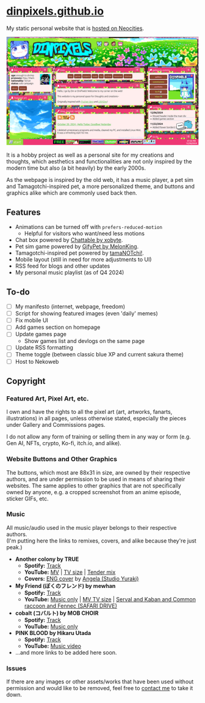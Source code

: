 # [dinpixels.github.io](https://dinpixels.github.io)
My static personal website that is [hosted on Neocities](https://dinpixels.neocities.org).

![homepage preview](/preview.png)

It is a hobby project as well as a personal site for my creations and thoughts, which aesthetics and functionalities are not only inspired by the modern time but also (a bit heavily) by the early 2000s.

As the webpage is inspired by the old web, it has a music player, a pet sim and Tamagotchi-inspired pet, a more personalized theme, and buttons and graphics alike which are commonly used back then.

## Features
- Animations can be turned off with `prefers-reduced-motion`
    - Helpful for visitors who want/need less motions
- Chat box powered by [Chattable by xobyte](https://iframe.chat/).
- Pet sim game powered by [GifyPet by MelonKing](https://gifypet.neocities.org/).
- Tamagotchi-inspired pet powered by [tamaNOTchi!](https://tamanotchi.world/).
- Mobile layout (still in need for more adjustments to UI)
- RSS feed for blogs and other updates
- My personal music playlist (as of Q4 2024)

## To-do
- [ ] My manifesto (internet, webpage, freedom)
- [ ] Script for showing featured images (even 'daily' memes)
- [ ] Fix mobile UI
- [ ] Add games section on homepage
- [ ] Update games page
    - Show games list and devlogs on the same page
- [ ] Update RSS formatting
- [ ] Theme toggle (between classic blue XP and current sakura theme)
- [ ] Host to Nekoweb

## Copyright
### Featured Art, Pixel Art, etc.
I own and have the rights to all the pixel art (art, artworks, fanarts, illustrations) in all pages, unless otherwise stated, especially the pieces under Gallery and Commissions pages.

I do not allow any form of training or selling them in any way or form (e.g. Gen AI, NFTs, crypto, Ko-fi, itch.io, and alike).

### Website Buttons and Other Graphics
The buttons, which most are 88x31 in size, are owned by their respective authors, and are under permission to be used in means of sharing their websites. The same applies to other graphics that are not specifically owned by anyone, e.g. a cropped screenshot from an anime episode, sticker GIFs, etc.

### Music
All music/audio used in the music player belongs to their respective authors.  
(I'm putting here the links to remixes, covers, and alike because they're just peak.)
- **Another colony by TRUE**
    - **Spotify:** [Track](https://open.spotify.com/track/6PhLTa3YsokPwiWbztNeYp)
    - **YouTube:** [MV](https://www.youtube.com/watch?v=x2wUyP0l4bw) | [TV size](https://www.youtube.com/watch?v=lzQgZRt4wGc) | [Tender mix](https://www.youtube.com/watch?v=C7a-V1pGBjQ)
    - **Covers:** [ENG cover](https://www.youtube.com/watch?v=6Lw-xjxiWQw) by [Angela (Studio Yuraki)](https://twitter.com/bonbonangel_/status/1416837917062819840)
- **My Friend (ぼくのフレンド) by mewhan**
    - **Spotify:** [Track](https://open.spotify.com/track/5AH0F230K1ab9TPYUA3wR5)
    - **YouTube:** [Music only](https://www.youtube.com/watch?v=83xwNaTUB54) | [MV TV size](https://www.youtube.com/watch?v=LOKM9Gl3cA4) | [Serval and Kaban and Common raccoon and Fennec (SAFARI DRIVE)](https://www.youtube.com/watch?v=NTsvgqRwUIc)
- **cobalt (コバルト) by MOB CHOIR**
    - **Spotify:** [Track](https://open.spotify.com/track/4O8puCX5HdcMUn6JvCuAbC)
    - **YouTube:** [Music only](https://www.youtube.com/watch?v=NWwDm5AUFFw)
- **PINK BLOOD by Hikaru Utada**
    - **Spotify:** [Track](https://open.spotify.com/track/39lq5gU4lPc0rYVaRo0stH)
    - **YouTube:** [Music video](https://www.youtube.com/watch?v=U_Ry2dM0B34)
- ...and more links to be added here soon.

### Issues
If there are any images or other assets/works that have been used without permission and would like to be removed, feel free to [contact me](mailto:dinpixels@proton.me) to take it down.